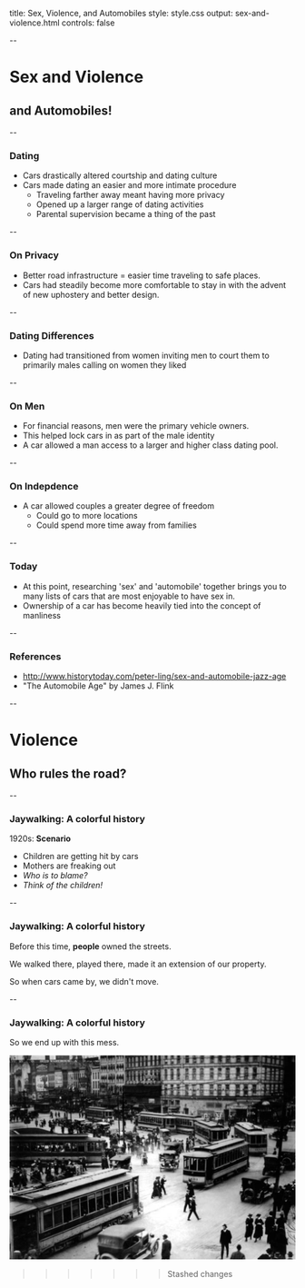 title: Sex, Violence, and Automobiles
style: style.css
output: sex-and-violence.html
controls: false

--

<div class="gradient"></div>

# Sex and Violence
## and Automobiles!

--

### Dating

* Cars drastically altered courtship and dating culture
* Cars made dating an easier and more intimate procedure
    * Traveling farther away meant having more privacy
    * Opened up a larger range of dating activities
    * Parental supervision became a thing of the past

--

### On Privacy

* Better road infrastructure = easier time traveling to safe places.
* Cars had steadily become more comfortable to stay in with the advent of new uphostery and better design.

--

### Dating Differences
* Dating had transitioned from women inviting men to court them to primarily males calling on women they liked

--

### On Men
* For financial reasons, men were the primary vehicle owners.
* This helped lock cars in as part of the male identity
* A car allowed a man access to a larger and higher class dating pool.

--

### On Indepdence

* A car allowed couples a greater degree of freedom
    * Could go to more locations
    * Could spend more time away from families

--

### Today

* At this point, researching 'sex' and 'automobile' together brings you
to many lists of cars that are most enjoyable to have sex in.
* Ownership of a car has become heavily tied into the concept of manliness

--

### References

* http://www.historytoday.com/peter-ling/sex-and-automobile-jazz-age
* "The Automobile Age" by James J. Flink

--

<div class="gradient"></div>

# Violence
## Who rules the road?

--

### Jaywalking: A colorful history

1920s: **Scenario**

* Children are getting hit by cars
* Mothers are freaking out
* *Who is to blame?*
* *Think of the children!*

--

### Jaywalking: A colorful history

Before this time, **people** owned the streets.

We walked there, played there, made it an extension of our property.

So when cars came by, we didn't move.

--

### Jaywalking: A colorful history

So we end up with this mess.

![jaywalkers](jaywalkers.png)
>>>>>>> Stashed changes
